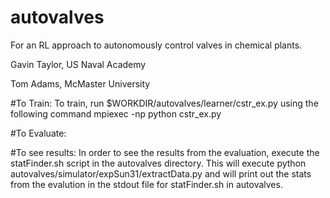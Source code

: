 # autovalves

For an RL approach to autonomously control valves in chemical plants.

Gavin Taylor, US Naval Academy

Tom Adams, McMaster University


#To Train:
To train, run $WORKDIR/autovalves/learner/cstr_ex.py using the following command
mpiexec -np <numprocs> python cstr_ex.py <learning rate> <timestep> <entropy> <value coefficent> 

#To Evaluate:

#To see results:
In order to see the results from the evaluation, execute the statFinder.sh script in the autovalves directory.  This will execute python autovalves/simulator/expSun31/extractData.py and will print out the stats from the evalution in the stdout file for statFinder.sh in autovalves.
